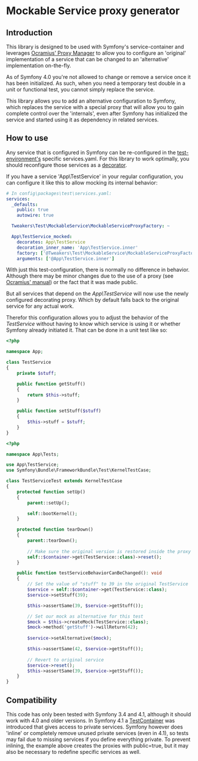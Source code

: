 # Mockable Service proxy generator

## Introduction
This library is designed to be used with Symfony's service-container 
and leverages [Ocramius' Proxy Manager](https://packagist.org/packages/ocramius/proxy-manager) to allow you to configure an 'original' implementation
of a service that can be changed to an 'alternative' implementation on-the-fly.

As of Symfony 4.0 you're not allowed to change or remove a service once it has been initialized. 
As such, when you need a temporary test double in a unit or functional test, you cannot simply replace the service.

This library allows you to add an alternative configuration to Symfony, which replaces the service with a special proxy that will allow you to
gain complete control over the 'internals', even after Symfony has initialized the service and started using it as dependency in related services.

## How to use
Any service that is configured in Symfony can be re-configured in the [test-environment's](https://symfony.com/doc/current/testing.html) specific services.yaml.
For this library to work optimally, you should reconfigure those services as a [decorator](https://symfony.com/doc/current/service_container/service_decoration.html).

If you have a service 'App\TestService' in your regular configuration, you can configure it like this to allow mocking its internal behavior:
```yaml
# In config\packages\test\services.yaml:
services:
  _defaults:
    public: true
    autowire: true

  Tweakers\Test\MockableService\MockableServiceProxyFactory: ~

  App\TestService_mocked:
    decorates: App\TestService
    decoration_inner_name: 'App\TestService.inner'
    factory: ['@Tweakers\Test\MockableService\MockableServiceProxyFactory', 'createServiceProxy']
    arguments: ['@App\TestService.inner']
```

With just this test-configuration, there is normally no difference in behavior. Although there may be minor changes due to the use of a proxy (see [Ocramius' manual](https://ocramius.github.io/ProxyManager/docs/lazy-loading-value-holder.html))
or the fact that it was made public.

But all services that depend on the _App\TestService_ will now use the newly configured decorating proxy. Which by default falls back to the original service for any actual work.

Therefor this configuration allows you to adjust the behavior of the _TestService_ without having to know which service is using it or whether Symfony already initiated it. That can be done in a unit test like so:

```php
<?php

namespace App;

class TestService
{
    private $stuff;

    public function getStuff()
    {
        return $this->stuff;
    }

    public function setStuff($stuff)
    {
        $this->stuff = $stuff;
    }
}
```

```php
<?php

namespace App\Tests;

use App\TestService;
use Symfony\Bundle\FrameworkBundle\Test\KernelTestCase;

class TestServiceTest extends KernelTestCase
{
    protected function setUp()
    {
    	parent::setUp();

    	self::bootKernel();
    }

    protected function tearDown()
    {
        parent::tearDown();
        
        // Make sure the original version is restored inside the proxy
        self::$container->get(TestService::class)->reset();
    }

    public function testServiceBehaviorCanBeChanged(): void
    {
        // Set the value of "stuff" to 39 in the original TestService
        $service = self::$container->get(TestService::class);
        $service->setStuff(39);

        $this->assertSame(39, $service->getStuff());

        // Set our mock as alternative for this test
        $mock = $this->createMock(TestService::class);
        $mock->method('getStuff')->willReturn(42);
        
        $service->setAlternative($mock);

        $this->assertSame(42, $service->getStuff());
        
        // Revert to original service
        $service->reset();
        $this->assertSame(39, $service->getStuff());
    }
}
``` 

## Compatibility
This code has only been tested with Symfony 3.4 and 4.1, although it should work with 4.0 and older versions.
In Symfony 4.1 a [TestContainer](https://symfony.com/blog/new-in-symfony-4-1-simpler-service-testing) was introduced that gives access to private services.
Symfony however does 'inline' or completely remove unused private services (even in 4.1), so tests may fail due to missing services if you define everything private.
To prevent inlining, the example above creates the proxies with public=true, but it may also be necessary to redefine specific services as well.